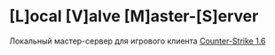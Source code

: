 # [L]ocal [V]alve [M]aster-[S]erver

Локальный мастер-сервер для игрового клиента [Counter-Strike 1.6](https://store.steampowered.com/app/10/CounterStrike/)
